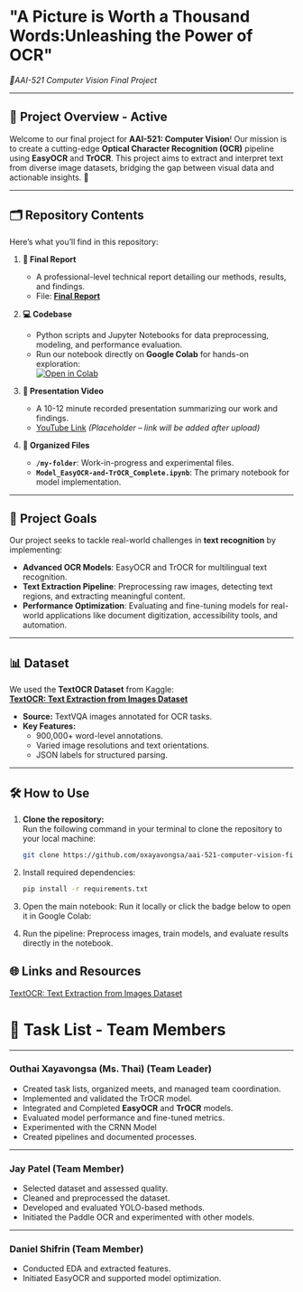 # **"A Picture is Worth a Thousand Words:Unleashing the Power of OCR"**<br>
_📸AAI-521 Computer Vision Final Project_

---

## **🚀 Project Overview**  - Active
Welcome to our final project for **AAI-521: Computer Vision**! Our mission is to create a cutting-edge **Optical Character Recognition (OCR)** pipeline using **EasyOCR** and **TrOCR**. This project aims to extract and interpret text from diverse image datasets, bridging the gap between visual data and actionable insights.  🌟

---

## **🗂 Repository Contents**
Here’s what you’ll find in this repository:  
1. **📄 Final Report**  
   - A professional-level technical report detailing our methods, results, and findings.  
   - File: [**Final Report**](https://docs.google.com/document/d/1FkOGeryOPFlnyoB-tbzl1q5u4E5uhubmwrL6qrZZNIE/edit?usp=sharing)  

2. **💻 Codebase**  
   - Python scripts and Jupyter Notebooks for data preprocessing, modeling, and performance evaluation.  
   - Run our notebook directly on **Google Colab** for hands-on exploration:  
     [![Open in Colab](https://colab.research.google.com/assets/colab-badge.svg)](https://colab.research.google.com/github/oxayavongsa/aai-521-computer-vision-final/blob/main/Model_EasyOCR-and-TrOCR_Complete.ipynb)  

3. **🎥 Presentation Video**  
   - A 10-12 minute recorded presentation summarizing our work and findings.  
   - [YouTube Link](#) *(Placeholder – link will be added after upload)*  

4. **📂 Organized Files**  
   - **`/my-folder`**: Work-in-progress and experimental files.  
   - **`Model_EasyOCR-and-TrOCR_Complete.ipynb`**: The primary notebook for model implementation.  

---

## **🎯 Project Goals**
Our project seeks to tackle real-world challenges in **text recognition** by implementing:  
- **Advanced OCR Models**: EasyOCR and TrOCR for multilingual text recognition.  
- **Text Extraction Pipeline**: Preprocessing raw images, detecting text regions, and extracting meaningful content.  
- **Performance Optimization**: Evaluating and fine-tuning models for real-world applications like document digitization, accessibility tools, and automation.  

---

## **📊 Dataset**
We used the **TextOCR Dataset** from Kaggle:  
[**TextOCR: Text Extraction from Images Dataset**](https://www.kaggle.com/datasets/robikscube/textocr-text-extraction-from-images-dataset)  

- **Source:** TextVQA images annotated for OCR tasks.  
- **Key Features:**  
  - 900,000+ word-level annotations.  
  - Varied image resolutions and text orientations.  
  - JSON labels for structured parsing.  

---

## **🛠️ How to Use**

1. **Clone the repository:**  
   Run the following command in your terminal to clone the repository to your local machine:  
   ```bash
   git clone https://github.com/oxayavongsa/aai-521-computer-vision-final.git

2. Install required dependencies:
   ```bash
   pip install -r requirements.txt

3. Open the main notebook:
   Run it locally or click the badge below to open it in Google Colab:

4. Run the pipeline:
   Preprocess images, train models, and evaluate results directly in the notebook.

## **🌐 Links and Resources**

<a href="https://www.kaggle.com/datasets/robikscube/textocr-text-extraction-from-images-dataset" target="_blank">TextOCR: Text Extraction from Images Dataset</a>

# **📅 Task List - Team Members**
---

### **Outhai Xayavongsa (Ms. Thai)** (Team Leader)  
- Created task lists, organized meets, and managed team coordination.  
- Implemented and validated the TrOCR model.  
- Integrated and Completed **EasyOCR** and **TrOCR** models.  
- Evaluated model performance and fine-tuned metrics.
- Experimented with the CRNN Model
- Created pipelines and documented processes.  

---

### **Jay Patel** (Team Member)  
- Selected dataset and assessed quality.  
- Cleaned and preprocessed the dataset.  
- Developed and evaluated YOLO-based methods.
- Initiated the Paddle OCR and experimented with other models.

---

### **Daniel Shifrin** (Team Member)  
- Conducted EDA and extracted features.  
- Initiated EasyOCR and supported model optimization.  

